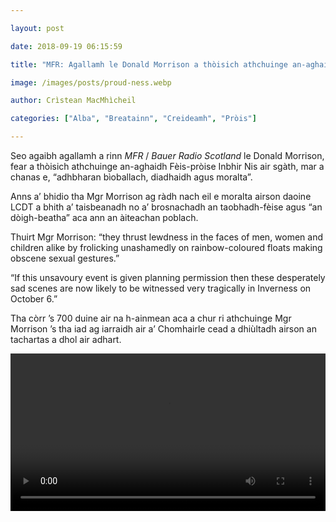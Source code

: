```yaml
---

layout: post

date: 2018-09-19 06:15:59

title: "MFR: Agallamh le Donald Morrison a thòisich athchuinge an-aghaidh Fèis-pròise Inbhir Nis"

image: /images/posts/proud-ness.webp

author: Crìstean MacMhìcheil

categories: ["Alba", "Breatainn", "Creideamh", "Pròis"]

---
```


Seo agaibh agallamh a rinn *MFR* / *Bauer Radio Scotland* le Donald Morrison, fear a thòisich athchuinge an-aghaidh Fèis-pròise Inbhir Nis air sgàth, mar a chanas e, “adhbharan bìoballach, diadhaidh agus moralta”.

Anns a’ bhidio tha Mgr Morrison ag ràdh nach eil e moralta airson daoine LCDT a bhith a’ taisbeanadh no a’ brosnachadh an taobhadh-fèise agus “an dòigh-beatha” aca ann an àiteachan poblach.

Thuirt Mgr Morrison: “they thrust lewdness in the faces of men, women and children alike by frolicking unashamedly on rainbow-coloured floats making obscene sexual gestures.”

“If this unsavoury event is given planning permission then these desperately sad scenes are now likely to be witnessed very tragically in Inverness on October 6.”

Tha còrr ’s 700 duine air na h-ainmean aca a chur ri athchuinge Mgr Morrison ’s tha iad ag iarraidh air a’ Chomhairle cead a dhiùltadh airson an tachartas a dhol air adhart.

<video controls="" width="100%"><source src="{{ site.baseurl }}/images/posts/mfr-donald-morrison-interview.mp4" type="video/mp4"></source></video>
